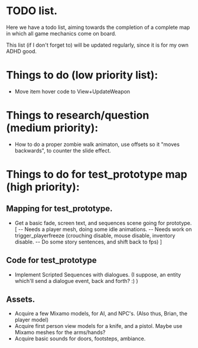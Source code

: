 # TODO list.
Here we have a todo list, aiming towards the completion of a complete map
in which all game mechanics come on board.

This list (if I don't forget to) will be updated regularly, since it is for
my own ADHD good.

# Things to do (low priority list):
- Move item hover code to View+UpdateWeapon

# Things to research/question (medium priority):
- How to do a proper zombie walk animaton, use offsets so it "moves backwards", to counter the slide effect.

# Things to do for test_prototype map (high priority):
## Mapping for test_prototype.
- Get a basic fade, screen text, and sequences scene going for prototype. [
    -- Needs a player mesh, doing some idle animations.
    -- Needs work on trigger_playerfreeze (crouching disable, mouse disable, inventory disable.
    -- Do some story sentences, and shift back to fps)
]

## Code for test_prototype
- Implement Scripted Sequences with dialogues. (I suppose, an entity which'll send a dialogue event, back and forth? :) )

## Assets.
- Acquire a few Mixamo models, for AI, and NPC's. (Also thus, Brian, the player model)
- Acquire first person view models for a knife, and a pistol. Maybe use Mixamo meshes for the arms/hands?
- Acquire basic sounds for doors, footsteps, ambiance.
